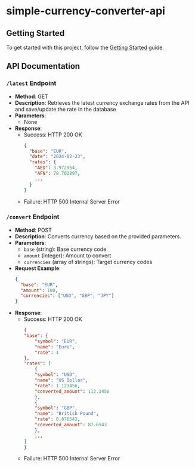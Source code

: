 # simple-currency-converter-api
## Getting Started

To get started with this project, follow the [Getting Started](getting_started.md) guide.

## API Documentation

### `/latest` Endpoint

- **Method**: GET
- **Description**: Retrieves the latest currency exchange rates from the API and save/update the rate in the database
- **Parameters**:
  - None
- **Response**:
  - Success: HTTP 200 OK
    ```json
    {
      "base": "EUR",
      "date": "2024-02-23",
      "rates": {
        "AED": 3.972954,
        "AFN": 79.702897,
        ...
      }
    }
    ```
  - Failure: HTTP 500 Internal Server Error

### `/convert` Endpoint

- **Method**: POST
- **Description**: Converts currency based on the provided parameters.
- **Parameters**:
  - `base` (string): Base currency code
  - `amount` (integer): Amount to convert
  - `currencies` (array of strings): Target currency codes
- **Request Example**:
  ```json
  {
    "base": "EUR",
    "amount": 100,
    "currencies": ["USD", "GBP", "JPY"]
  }
- **Response**:
  - Success: HTTP 200 OK
    ```json
    {
    "base": {
        "symbol": "EUR",
        "name": "Euro",
        "rate": 1
    },
    "rates": [
        {
        "symbol": "USD",
        "name": "US Dollar",
        "rate": 1.123456,
        "converted_amount": 112.3456
        },
        {
        "symbol": "GBP",
        "name": "British Pound",
        "rate": 0.876543,
        "converted_amount": 87.6543
        },
        ...
    ]
    }
    ```
  - Failure: HTTP 500 Internal Server Error
